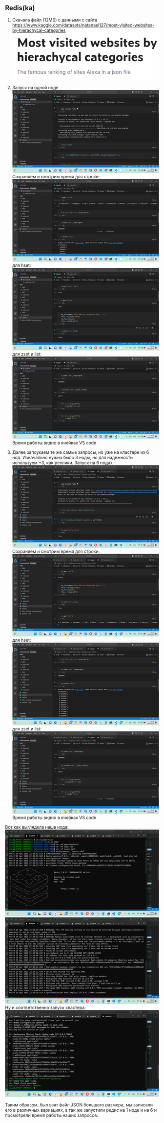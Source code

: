 ## Redis(ka)

1. Скачала файл (12MБ) с данными с сайта https://www.kaggle.com/datasets/natanael127/most-visited-websites-by-hierachycal-categories 
![](123.png)

2. Запуск на одной ноде![](image_2023-04-28_21-47-01.png)
Сохраняем и смотрим время для строки:
![](image_2023-04-28_21-47-26.png)
для hset:
![](image_2023-04-28_21-47-14.png)
для zset и list:
![](image_2023-04-28_21-47-47.png)
Время работы видно в ячейках VS code 

3. Далее запсукаем те же самые запросы, но уже на кластере из 6 нод. Изначально нужно было 3 ноды, но для надежности используем +3, как реплики.
Запуск на 6 нодах![](image_2023-04-29_22-30-14.png)
Сохраняем и смотрим время для строки:
![](image_2023-04-29_22-30-32.png)
для hset:
![](image_2023-04-29_22-30-58.png)
для zset и list:
![](image_2023-04-29_22-31-11.png)
Время работы видно в ячейках VS code 

Вот как выглядела наша нода: 
![](image_2023-04-29_22-42-38.png)
![](image_2023-04-29_22-42-47.png)
Ну и соответственно запуск кластера:
![](image_2023-04-29_22-44-08.png)

Таким образом, был взят файл JSON большого размера, мы записали его в различных вариациях, а так же запустили редис на 1 ноде и на 6 и посмотрели время работы наших запросов.










